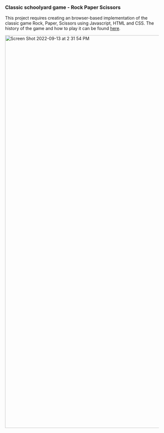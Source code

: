 ### Classic schoolyard game - Rock Paper Scissors

This project requires creating an browser-based implementation of the classic game Rock, Paper, Scissors using Javascript, HTML and CSS. The history of the game and how to play it can be found [here](https://en.wikipedia.org/wiki/Rock_paper_scissors).

<img width="1280" alt="Screen Shot 2022-09-13 at 2 31 54 PM" src="https://user-images.githubusercontent.com/61169982/189982510-8819020c-1d78-4e98-b4eb-de7201f82692.png">
